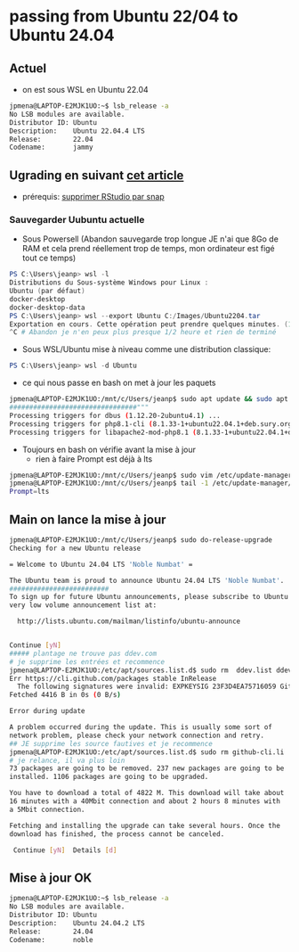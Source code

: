 # passing from Ubuntu 22/04 to Ubuntu 24.04
## Actuel
* on est sous WSL en Ubuntu 22.04
```bash
jpmena@LAPTOP-E2MJK1UO:~$ lsb_release -a
No LSB modules are available.
Distributor ID: Ubuntu
Description:    Ubuntu 22.04.4 LTS
Release:        22.04
Codename:       jammy
```
## Ugrading en suivant [cet article](https://phoenixnap.com/kb/wsl-upgrade-ubuntu)
* prérequis: [supprimer RStudio par snap](../INSTALLATIONS/R.md)
### Sauvegarder Uubuntu actuelle
* Sous Powersell (Abandon sauvegarde trop longue JE n'ai que 8Go de RAM et cela prend réellement trop de temps, mon ordinateur est figé tout ce temps)
```powershell
PS C:\Users\jeanp> wsl -l
Distributions du Sous-système Windows pour Linux :
Ubuntu (par défaut)
docker-desktop
docker-desktop-data
PS C:\Users\jeanp> wsl --export Ubuntu C:/Images/Ubuntu2204.tar
Exportation en cours. Cette opération peut prendre quelques minutes. (1279 MB): ./var/lib/docker/volumes/ddev-ssh-agent_socket_dir/_data/socket: pax format cannot archive sockets: ./var/lib/docker/volumes/ddev-ssh-agent_socket_dir/_data/proxy-socket: pax format cannot archi (15918 MB): ./root/.cache/at-spi/bus_0: pax format cannot arch (15919 MB): ./tmp/scoped_dirQiL5pP/SingletonSocket: pax format cannot arch (27417 MB)
^C # Abandon je n'en peux plus presque 1/2 heure et rien de terminé
```
* Sous WSL/Ubuntu mise à niveau comme une distribution classique:
```powershell
PS C:\Users\jeanp> wsl -d Ubuntu
```
* ce qui nous passe en bash on met à jour les paquets
```bash
jpmena@LAPTOP-E2MJK1UO:/mnt/c/Users/jeanp$ sudo apt update && sudo apt upgrade -y
################################"""
Processing triggers for dbus (1.12.20-2ubuntu4.1) ...
Processing triggers for php8.1-cli (8.1.33-1+ubuntu22.04.1+deb.sury.org+1) ...
Processing triggers for libapache2-mod-php8.1 (8.1.33-1+ubuntu22.04.1+deb.sury.org+1) ...
```
* Toujours en bash on vérifie avant la mise à jour
  * rien à faire Prompt est déjà à lts
```bash
jpmena@LAPTOP-E2MJK1UO:/mnt/c/Users/jeanp$ sudo vim /etc/update-manager/release-upgrades
jpmena@LAPTOP-E2MJK1UO:/mnt/c/Users/jeanp$ tail -1 /etc/update-manager/release-upgrades
Prompt=lts
```
## Main on lance la mise à jour
```bash
jpmena@LAPTOP-E2MJK1UO:/mnt/c/Users/jeanp$ sudo do-release-upgrade
Checking for a new Ubuntu release

= Welcome to Ubuntu 24.04 LTS 'Noble Numbat' =

The Ubuntu team is proud to announce Ubuntu 24.04 LTS 'Noble Numbat'.
#########################
To sign up for future Ubuntu announcements, please subscribe to Ubuntu''s
very low volume announcement list at:

  http://lists.ubuntu.com/mailman/listinfo/ubuntu-announce


Continue [yN]
##### plantage ne trouve pas ddev.com
# je supprime les entrées et recommence
jpmena@LAPTOP-E2MJK1UO:/etc/apt/sources.list.d$ sudo rm  ddev.list ddev.list.distUpgrade
Err https://cli.github.com/packages stable InRelease
  The following signatures were invalid: EXPKEYSIG 23F3D4EA75716059 GitHub CLI <opensource+cli@github.com>
Fetched 4416 B in 0s (0 B/s)

Error during update

A problem occurred during the update. This is usually some sort of
network problem, please check your network connection and retry.
## JE supprime les source fautives et je recommence
jpmena@LAPTOP-E2MJK1UO:/etc/apt/sources.list.d$ sudo rm github-cli.li
# je relance, il va plus loin
73 packages are going to be removed. 237 new packages are going to be
installed. 1106 packages are going to be upgraded.

You have to download a total of 4822 M. This download will take about
16 minutes with a 40Mbit connection and about 2 hours 8 minutes with
a 5Mbit connection.

Fetching and installing the upgrade can take several hours. Once the
download has finished, the process cannot be canceled.

 Continue [yN]  Details [d]
```
## Mise à jour OK
```bash
jpmena@LAPTOP-E2MJK1UO:~$ lsb_release -a
No LSB modules are available.
Distributor ID: Ubuntu
Description:    Ubuntu 24.04.2 LTS
Release:        24.04
Codename:       noble
```